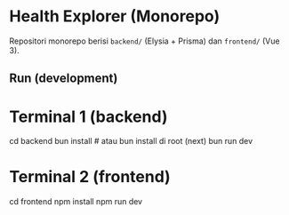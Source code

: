 # Health Explorer (Monorepo)

Repositori monorepo berisi `backend/` (Elysia + Prisma) dan `frontend/` (Vue 3).

## Run (development)
# Terminal 1 (backend)
cd backend
bun install    # atau bun install di root (next)
bun run dev

# Terminal 2 (frontend)
cd frontend
npm install
npm run dev
